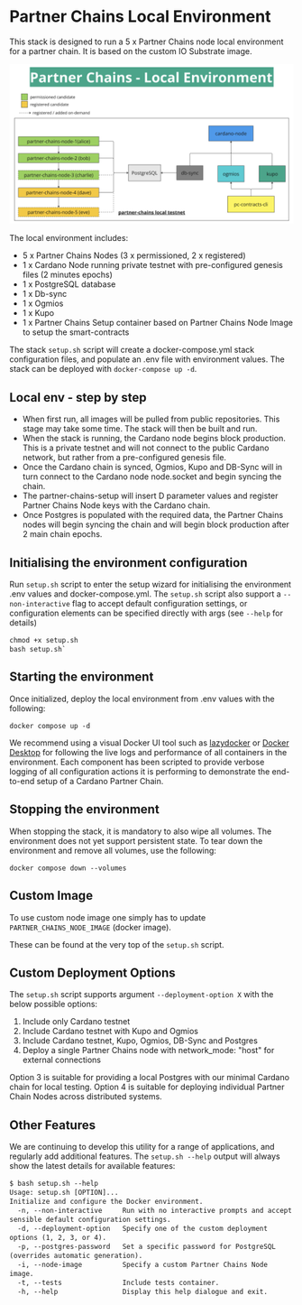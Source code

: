 # Partner Chains Local Environment

This stack is designed to run a 5 x Partner Chains node local environment for a partner chain. It is based on the custom IO Substrate image.

![alt text](pc-local-env.png)

The local environment includes:

- 5 x Partner Chains Nodes (3 x permissioned, 2 x registered)
- 1 x Cardano Node running private testnet with pre-configured genesis files (2 minutes epochs)
- 1 x PostgreSQL database
- 1 x Db-sync
- 1 x Ogmios
- 1 x Kupo
- 1 x Partner Chains Setup container based on Partner Chains Node Image to setup the smart-contracts

The stack `setup.sh` script will create a docker-compose.yml stack configuration files, and populate an .env file with environment values. The stack can be deployed with `docker-compose up -d`.

## Local env - step by step

- When first run, all images will be pulled from public repositories. This stage may take some time. The stack will then be built and run.
- When the stack is running, the Cardano node begins block production. This is a private testnet and will not connect to the public Cardano network, but rather from a pre-configured genesis file.
- Once the Cardano chain is synced, Ogmios, Kupo and DB-Sync will in turn connect to the Cardano node node.socket and begin syncing the chain.
- The partner-chains-setup will insert D parameter values and register Partner Chains Node keys with the Cardano chain.
- Once Postgres is populated with the required data, the Partner Chains nodes will begin syncing the chain and will begin block production after 2 main chain epochs.

## Initialising the environment configuration

Run `setup.sh` script to enter the setup wizard for initialising the environment .env values and docker-compose.yml. The `setup.sh` script also support a `--non-interactive` flag to accept default configuration settings, or configuration elements can be specified directly with args (see `--help` for details)

```
chmod +x setup.sh
bash setup.sh`
```

## Starting the environment

Once initialized, deploy the local environment from .env values with the following:

```
docker compose up -d
```

We recommend using a visual Docker UI tool such as [lazydocker](https://github.com/jesseduffield/lazydocker) or [Docker Desktop](https://www.docker.com/products/docker-desktop/) for following the live logs and performance of all containers in the environment. Each component has been scripted to provide verbose logging of all configuration actions it is performing to demonstrate the end-to-end setup of a Cardano Partner Chain.

## Stopping the environment

When stopping the stack, it is mandatory to also wipe all volumes. The environment does not yet support persistent state. To tear down the environment and remove all volumes, use the following:

```
docker compose down --volumes
```

## Custom Image

To use custom node image one simply has to update `PARTNER_CHAINS_NODE_IMAGE` (docker image).

These can be found at the very top of the `setup.sh` script.

## Custom Deployment Options

The `setup.sh` script supports argument `--deployment-option X` with the below possible options:

1. Include only Cardano testnet
2. Include Cardano testnet with Kupo and Ogmios
3. Include Cardano testnet, Kupo, Ogmios, DB-Sync and Postgres
4. Deploy a single Partner Chains node with network_mode: "host" for external connections

Option 3 is suitable for providing a local Postgres with our minimal Cardano chain for local testing. Option 4 is suitable for deploying individual Partner Chain Nodes across distributed systems.

## Other Features

We are continuing to develop this utility for a range of applications, and regularly add additional features. The `setup.sh --help` output will always show the latest details for available features:

```
$ bash setup.sh --help
Usage: setup.sh [OPTION]...
Initialize and configure the Docker environment.
  -n, --non-interactive     Run with no interactive prompts and accept sensible default configuration settings.
  -d, --deployment-option   Specify one of the custom deployment options (1, 2, 3, or 4).
  -p, --postgres-password   Set a specific password for PostgreSQL (overrides automatic generation).
  -i, --node-image          Specify a custom Partner Chains Node image.
  -t, --tests               Include tests container.
  -h, --help                Display this help dialogue and exit.
```
